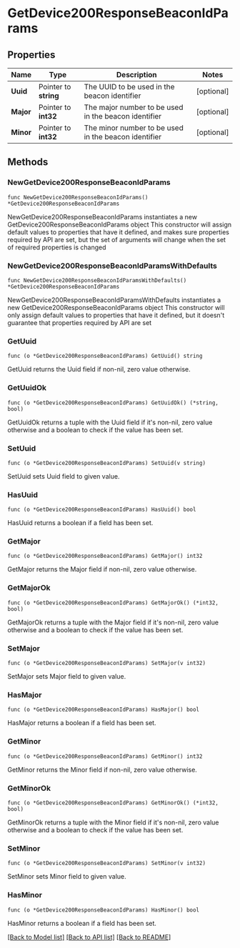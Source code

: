 # GetDevice200ResponseBeaconIdParams

## Properties

Name | Type | Description | Notes
------------ | ------------- | ------------- | -------------
**Uuid** | Pointer to **string** | The UUID to be used in the beacon identifier | [optional] 
**Major** | Pointer to **int32** | The major number to be used in the beacon identifier | [optional] 
**Minor** | Pointer to **int32** | The minor number to be used in the beacon identifier | [optional] 

## Methods

### NewGetDevice200ResponseBeaconIdParams

`func NewGetDevice200ResponseBeaconIdParams() *GetDevice200ResponseBeaconIdParams`

NewGetDevice200ResponseBeaconIdParams instantiates a new GetDevice200ResponseBeaconIdParams object
This constructor will assign default values to properties that have it defined,
and makes sure properties required by API are set, but the set of arguments
will change when the set of required properties is changed

### NewGetDevice200ResponseBeaconIdParamsWithDefaults

`func NewGetDevice200ResponseBeaconIdParamsWithDefaults() *GetDevice200ResponseBeaconIdParams`

NewGetDevice200ResponseBeaconIdParamsWithDefaults instantiates a new GetDevice200ResponseBeaconIdParams object
This constructor will only assign default values to properties that have it defined,
but it doesn't guarantee that properties required by API are set

### GetUuid

`func (o *GetDevice200ResponseBeaconIdParams) GetUuid() string`

GetUuid returns the Uuid field if non-nil, zero value otherwise.

### GetUuidOk

`func (o *GetDevice200ResponseBeaconIdParams) GetUuidOk() (*string, bool)`

GetUuidOk returns a tuple with the Uuid field if it's non-nil, zero value otherwise
and a boolean to check if the value has been set.

### SetUuid

`func (o *GetDevice200ResponseBeaconIdParams) SetUuid(v string)`

SetUuid sets Uuid field to given value.

### HasUuid

`func (o *GetDevice200ResponseBeaconIdParams) HasUuid() bool`

HasUuid returns a boolean if a field has been set.

### GetMajor

`func (o *GetDevice200ResponseBeaconIdParams) GetMajor() int32`

GetMajor returns the Major field if non-nil, zero value otherwise.

### GetMajorOk

`func (o *GetDevice200ResponseBeaconIdParams) GetMajorOk() (*int32, bool)`

GetMajorOk returns a tuple with the Major field if it's non-nil, zero value otherwise
and a boolean to check if the value has been set.

### SetMajor

`func (o *GetDevice200ResponseBeaconIdParams) SetMajor(v int32)`

SetMajor sets Major field to given value.

### HasMajor

`func (o *GetDevice200ResponseBeaconIdParams) HasMajor() bool`

HasMajor returns a boolean if a field has been set.

### GetMinor

`func (o *GetDevice200ResponseBeaconIdParams) GetMinor() int32`

GetMinor returns the Minor field if non-nil, zero value otherwise.

### GetMinorOk

`func (o *GetDevice200ResponseBeaconIdParams) GetMinorOk() (*int32, bool)`

GetMinorOk returns a tuple with the Minor field if it's non-nil, zero value otherwise
and a boolean to check if the value has been set.

### SetMinor

`func (o *GetDevice200ResponseBeaconIdParams) SetMinor(v int32)`

SetMinor sets Minor field to given value.

### HasMinor

`func (o *GetDevice200ResponseBeaconIdParams) HasMinor() bool`

HasMinor returns a boolean if a field has been set.


[[Back to Model list]](../README.md#documentation-for-models) [[Back to API list]](../README.md#documentation-for-api-endpoints) [[Back to README]](../README.md)


